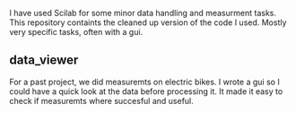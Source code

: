I have used Scilab for some minor data handling and measurment tasks.
This repository containts the cleaned up version of the code I used.
Mostly very specific tasks, often with a gui.

## data_viewer
For a past project, we did measuremts on electric bikes.
I wrote a gui so I could have a quick look at the data before processing it.
It made it easy to check if measuremts where succesful and useful.
